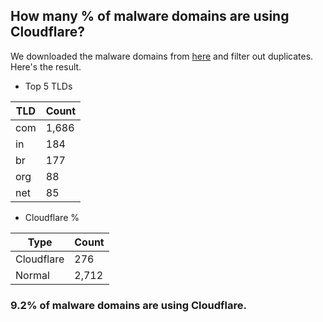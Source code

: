 ## How many % of malware domains are using Cloudflare?


We downloaded the malware domains from [here](https://urlhaus.abuse.ch) and filter out duplicates.
Here's the result.


[//]: # (start replacement)


- Top 5 TLDs

| TLD | Count |
| --- | --- |
| com | 1,686 |
| in | 184 |
| br | 177 |
| org | 88 |
| net | 85 |


- Cloudflare %

| Type | Count |
| --- | --- |
| Cloudflare | 276 |
| Normal | 2,712 |


### 9.2% of malware domains are using Cloudflare.